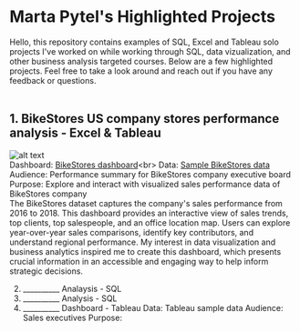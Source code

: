 # **Marta Pytel's Highlighted Projects**

Hello, this repository contains examples of SQL, Excel and Tableau solo projects I've worked on while working through SQL, data vizualization, and other business analysis targeted courses. Below are a few highlighted projects. Feel free to take a look around and reach out if you have any feedback or questions.<br><br>

## 1. **BikeStores US company stores performance analysis - Excel & Tableau**
![alt text]()<br>
Dashboard: [BikeStores dashboard]([https://docs.google.com/spreadsheets/d/1ESMiCguVJjUzjVNxLffngDrHsQcMFHrt/edit#gid=1194135803](https://public.tableau.com/app/profile/marta.pytel/viz/BikeStore_17164798131360/Dashboard1?publish=yes))<br>
Data: [Sample BikeStores data](https://docs.google.com/spreadsheets/d/1ESMiCguVJjUzjVNxLffngDrHsQcMFHrt/edit#gid=1194135803)<br>
Audience: Performance summary for BikeStores company executive board<br>
Purpose: Explore and interact with visualized sales performance data of BikeStores company <br>
The BikeStores dataset captures the company's sales performance from 2016 to 2018. This dashboard provides an interactive view of sales trends, top clients, top salespeople, and an office location map. Users can explore year-over-year sales comparisons, identify key contributors, and understand regional performance. My interest in data visualization and business analytics inspired me to create this dashboard, which presents crucial information in an accessible and engaging way to help inform strategic decisions.

2. __________ Analaysis - SQL
3. __________ Analysis - SQL
4. __________ Dashboard - Tableau
Data: Tableau sample data
Audience: Sales executives
Purpose: 
